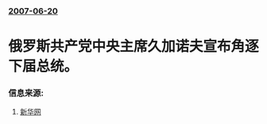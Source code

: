 ### [2007-06-20](/news/2007/06/20/index.md)

##### 
# 俄罗斯共产党中央主席久加诺夫宣布角逐下届总统。




### 信息来源:

1. [新华网](http://news.xinhuanet.com/world/2007-06/21/content_6270028.htm)
